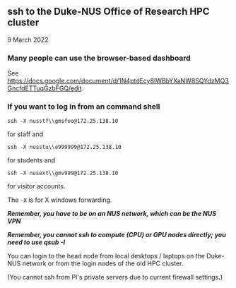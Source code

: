 ## ssh to the Duke-NUS Office of Research HPC cluster

9 March 2022

### Many people can use the browser-based dashboard

See https://docs.google.com/document/d/1N4ptdEcy8IWBbYXaNW8SQYdzMQ3GncfdETTuqGzbFGQ/edit.

### If you want to log in from an command shell

`ssh -X nusstf\\gmsfoo@172.25.138.10`

for staff and

`ssh -X nusstu\\e999999@172.25.138.10`

for students and

`ssh -X nusext\\gmv999@172.25.138.10`

for visitor accounts.

The `-X` is for X windows forwarding.

***Remember, you have to be on an NUS network, which can be the NUS VPN***

***Remember, you cannot ssh to compute (CPU) or GPU nodes directly; you need to use qsub -I***

You can login to the head node from local desktops / laptops on the Duke-NUS network or 
from the login nodes of the old HPC cluster.

(You cannot ssh from PI's private servers due to current firewall settings.)

